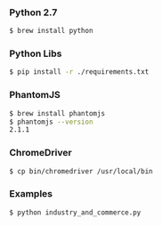 ### Python 2.7
```bash
$ brew install python
```
### Python Libs
```bash
$ pip install -r ./requirements.txt
```
### PhantomJS
```bash
$ brew install phantomjs
$ phantomjs --version
2.1.1
```
### ChromeDriver
```bash
$ cp bin/chromedriver /usr/local/bin
```
### Examples
```bash
$ python industry_and_commerce.py
```
